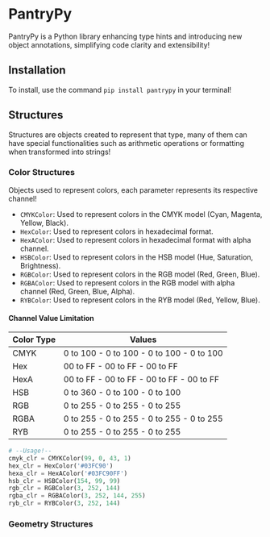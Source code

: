 # PantryPy
PantryPy is a Python library enhancing type hints and introducing new object annotations, simplifying code clarity and extensibility!

## Installation
To install, use the command `pip install pantrypy` in your terminal!

## Structures
Structures are objects created to represent that type, many of them can have special functionalities such as arithmetic operations or formatting when transformed into strings!
### Color Structures
Objects used to represent colors, each parameter represents its respective channel!
- `CMYKColor`: Used to represent colors in the CMYK model (Cyan, Magenta, Yellow, Black).
- `HexColor`: Used to represent colors in hexadecimal format.
- `HexAColor`: Used to represent colors in hexadecimal format with alpha channel.
- `HSBColor`: Used to represent colors in the HSB model (Hue, Saturation, Brightness).
- `RGBColor`: Used to represent colors in the RGB model (Red, Green, Blue).
- `RGBAColor`: Used to represent colors in the RGB model with alpha channel (Red, Green, Blue, Alpha).
- `RYBColor`: Used to represent colors in the RYB model (Red, Yellow, Blue).

#### Channel Value Limitation
| Color Type | Values                                    |
|------------|---------------------------------------------|
| CMYK       | 0 to 100 - 0 to 100 - 0 to 100 - 0 to 100 |
| Hex        | 00 to FF - 00 to FF - 00 to FF            |
| HexA       | 00 to FF - 00 to FF - 00 to FF - 00 to FF |
| HSB        | 0 to 360 - 0 to 100 - 0 to 100            |
| RGB        | 0 to 255 - 0 to 255 - 0 to 255            |
| RGBA       | 0 to 255 - 0 to 255 - 0 to 255 - 0 to 255 |
| RYB        | 0 to 255 - 0 to 255 - 0 to 255            |

```python
# --Usage!--
cmyk_clr = CMYKColor(99, 0, 43, 1)
hex_clr = HexColor('#03FC90')
hexa_clr = HexAColor('#03FC90FF')
hsb_clr = HSBColor(154, 99, 99)
rgb_clr = RGBColor(3, 252, 144)
rgba_clr = RGBAColor(3, 252, 144, 255)
ryb_clr = RYBColor(3, 252, 144)
```

### Geometry Structures




